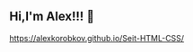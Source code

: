 ## Hi,I'm Alex!!! 👋

<!--
**alexkorobkov/alexkorobkov** is a ✨ _special_ ✨ repository because its `README.md` (this file) appears on your GitHub profile.

I'm currently learning Python
-->
https://alexkorobkov.github.io/Seit-HTML-CSS/
